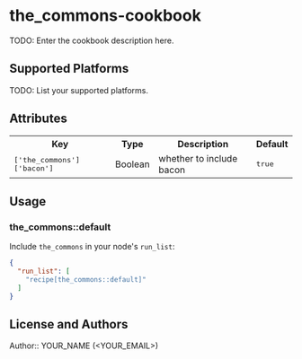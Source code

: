 # the_commons-cookbook

TODO: Enter the cookbook description here.

## Supported Platforms

TODO: List your supported platforms.

## Attributes

<table>
  <tr>
    <th>Key</th>
    <th>Type</th>
    <th>Description</th>
    <th>Default</th>
  </tr>
  <tr>
    <td><tt>['the_commons']['bacon']</tt></td>
    <td>Boolean</td>
    <td>whether to include bacon</td>
    <td><tt>true</tt></td>
  </tr>
</table>

## Usage

### the_commons::default

Include `the_commons` in your node's `run_list`:

```json
{
  "run_list": [
    "recipe[the_commons::default]"
  ]
}
```

## License and Authors

Author:: YOUR_NAME (<YOUR_EMAIL>)
